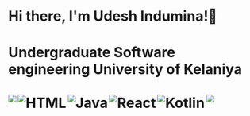 <div>
 <h1 >  Hi there, I'm Udesh Indumina!👋<h1/>
  
 <div>Undergraduate Software engineering University of Kelaniya<br></div><br>

<img align="left" with="47%" src="https://github-readme-stats.vercel.app/api?username=WAUdeshinduminaweerakoon&show_icons=true&theme=radical" />

<img  with="47%"  src="https://github-readme-stats.vercel.app/api/top-langs/?username=WAUdeshinduminaweerakoon&layout=compact" />

<img align="left" alt="HTML" src="https://img.shields.io/badge/html5-%23E34F26.svg?style=for-the-badge&logo=html5&logoColor=white" />

<img align="left" alt="Java" src="https://img.shields.io/badge/java-%23ED8B00.svg?style=for-the-badge&logo=java&logoColor=white" />

<img align="left" alt="React" src="https://img.shields.io/badge/react-%237F52FF.svg?style=for-the-badge&logo=react&logoColor=white" />

<img align="left" alt="Kotlin" src="https://img.shields.io/badge/kotlin-%237F52FF.svg?style=for-the-badge&logo=kotlin&logoColor=white" />

<div/>
